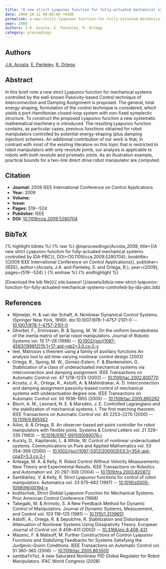 ```yaml
---
title: "A new strict Lyapunov function for fully-actuated mechanical systems controlled by IDA-PBC"
date: 2009-10-12 00:00:00 +0100
permalink: a-new-strict-lyapunov-function-for-fully-actuated-mechanical-systems-controlled-by-ida-pbc
year: 2009
authors: J.A. Acosta, E. Panteley, R. Ortega
category: proceedings
---
```

 
## Authors
[J.A. Acosta](authors/j-a-acosta), [E. Panteley](authors/elena-panteley), [R. Ortega](authors/romeo-ortega)
 
## Abstract
In this brief note a new strict Lyapunov function for mechanical systems controlled by the well-known Passivity-based Control technique of Interconnection and Damping Assignment is proposed. The general, total energy-shaping, formulation of the control technique is considered, which yields a port-Hamiltonian closed-loop system with non-fixed symplectic structure. To construct the proposed Lyapunov function a new systematic mathematical machinery is introduced. The resulting Lyapunov function contains, as particular cases, previous functions obtained for robot manipulators controlled by potential energy-shaping (plus damping injection) schemes. An additional contribution of our work is that, in contrast with most of the existing literature on this topic that is restricted to robot manipulators with only revolute joints, our analysis is applicable to robots with both revolute and prismatic joints. As an illustration example, practical bounds for a two-link direct drive robot manipulator are computed.
 
## Citation
- **Journal:** 2009 IEEE International Conference on Control Applications
- **Year:** 2009
- **Volume:** 
- **Issue:** 
- **Pages:** 519--524
- **Publisher:** IEEE
- **DOI:** [10.1109/cca.2009.5280704](https://doi.org/10.1109/cca.2009.5280704)
 
## BibTeX
{% highlight bibtex %}
{% raw %}
@inproceedings{Acosta_2009,
  title={{A new strict Lyapunov function for fully-actuated mechanical systems controlled by IDA-PBC}},
  DOI={10.1109/cca.2009.5280704},
  booktitle={{2009 IEEE International Conference on Control Applications}},
  publisher={IEEE},
  author={Acosta, J.A. and Panteley, E. and Ortega, R.},
  year={2009},
  pages={519--524}
}
{% endraw %}
{% endhighlight %}
 
[Download the bib file]({{ site.baseurl }}/assets/bib/a-new-strict-lyapunov-function-for-fully-actuated-mechanical-systems-controlled-by-ida-pbc.bib)
 
## References
- Nijmeijer, H. & van der Schaft, A. Nonlinear Dynamical Control Systems. (Springer New York, 1990). doi:10.1007/978-1-4757-2101-0 -- [10.1007/978-1-4757-2101-0](https://doi.org/10.1007/978-1-4757-2101-0)
- Ghorbel, F., Srinivasan, B. & Spong, M. W. On the uniform boundedness of the inertia matrix of serial robot manipulators. Journal of Robotic Systems vol. 15 17–28 (1998) -- [10.1002/(sici)1097-4563(199812)15:1<17::aid-rob2>3.0.co;2-v](https://doi.org/10.1002/(sici)1097-4563(199812)15:1<17::aid-rob2>3.0.co;2-v)
- teel, Matrosov s theorem using a family of auxiliary functions An analysis tool to aid time-varying nonlinear control design (2003)
- Ortega, R., Spong, M. W., Gomez-Estern, F. & Blankenstein, G. Stabilization of a class of underactuated mechanical systems via interconnection and damping assignment. IEEE Transactions on Automatic Control vol. 47 1218–1233 (2002) -- [10.1109/tac.2002.800770](https://doi.org/10.1109/tac.2002.800770)
- Acosta, J. A., Ortega, R., Astolfi, A. & Mahindrakar, A. D. Interconnection and damping assignment passivity-based control of mechanical systems with underactuation degree one. IEEE Transactions on Automatic Control vol. 50 1936–1955 (2005) -- [10.1109/tac.2005.860292](https://doi.org/10.1109/tac.2005.860292)
- Bloch, A. M., Leonard, N. E. & Marsden, J. E. Controlled Lagrangians and the stabilization of mechanical systems. I. The first matching theorem. IEEE Transactions on Automatic Control vol. 45 2253–2270 (2000) -- [10.1109/9.895562](https://doi.org/10.1109/9.895562)
- Ailon, A. & Ortega, R. An observer-based set-point controller for robot manipulators with flexible joints. Systems &amp; Control Letters vol. 21 329–335 (1993) -- [10.1016/0167-6911(93)90076-i](https://doi.org/10.1016/0167-6911(93)90076-i)
- Auckly, D., Kapitanski, L. & White, W. Control of nonlinear underactuated systems. Communications on Pure and Applied Mathematics vol. 53 354–369 (2000) -- [10.1002/(sici)1097-0312(200003)53:3<354::aid-cpa3>3.3.co;2-l](https://doi.org/10.1002/(sici)1097-0312(200003)53:3<354::aid-cpa3>3.3.co;2-l)
- Arteaga, M. A. & Kelly, R. Robot Control Without Velocity Measurements: New Theory and Experimental Results. IEEE Transactions on Robotics and Automation vol. 20 297–308 (2004) -- [10.1109/tra.2003.820872](https://doi.org/10.1109/tra.2003.820872)
- Santibáñez, V. & Kelly, R. Strict Lyapunov functions for control of robot manipulators. Automatica vol. 33 675–682 (1997) -- [10.1016/s0005-1098(96)00194-x](https://doi.org/10.1016/s0005-1098(96)00194-x)
- koditschek, Strict Globlal Lyapunov Function for Mechanical Systems. Proc American Control Conference (1988)
- Takegaki, M. & Arimoto, S. A New Feedback Method for Dynamic Control of Manipulators. Journal of Dynamic Systems, Measurement, and Control vol. 103 119–125 (1981) -- [10.1115/1.3139651](https://doi.org/10.1115/1.3139651)
- Astolfi, A., Ortega, R. & Sepulchre, R. Stabilization and Disturbance Attenuation of Nonlinear Systems Using Dissipativity Theory. European Journal of Control vol. 8 408–431 (2002) -- [10.3166/ejc.8.408-431](https://doi.org/10.3166/ejc.8.408-431)
- Mazenc, F. & Malisoff, M. Further Constructions of Control-Lyapunov Functions and Stabilizing Feedbacks for Systems Satisfying the Jurdjevic–Quinn Conditions. IEEE Transactions on Automatic Control vol. 51 360–365 (2006) -- [10.1109/tac.2005.863500](https://doi.org/10.1109/tac.2005.863500)
- santiba?n?ez, A new Saturated Nonlinear PID Global Regulator for Robot Manipulators. IFAC World Congress (2008)

